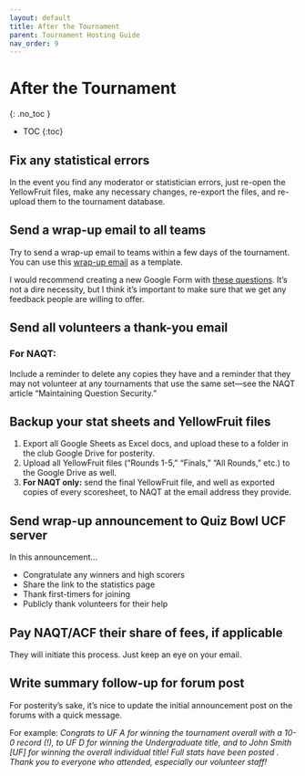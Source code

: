 ```yaml
---
layout: default
title: After the Tournament
parent: Tournament Hosting Guide
nav_order: 9
---
```


# After the Tournament 
{: .no_toc }

- TOC
{:toc}

## Fix any statistical errors
In the event you find any moderator or statistician errors, just re-open the YellowFruit files, make any necessary changes, re-export the files, and re-upload them to the tournament database. 


## Send a wrap-up email to all teams
Try to send a wrap-up email to teams within a few days of the tournament. You can use this [wrap-up email](https://docs.google.com/document/d/1LM6hIj5o-VfuNOtnVE1697lm9JBGwp3aqz4cMKNDqoE/edit?usp=sharing) as a template.

I would recommend creating a new Google Form with [these questions](https://docs.google.com/forms/d/e/1FAIpQLScsG9QooTc1TgVHuI40al4fz4zrkfL9cXxjOaP4_DpKRc7Y-g/viewform). It’s not a dire necessity, but I think it’s important to make sure that we get any feedback people are willing to offer.  

## Send all volunteers a thank-you email
### For NAQT:
Include a reminder to delete any copies they have and a reminder that they may not volunteer at any tournaments that use the same set—see the NAQT article “Maintaining Question Security.” 

## Backup your stat sheets and YellowFruit files
1. Export all Google Sheets as Excel docs, and upload these to a folder in the club Google Drive for posterity.
1. Upload all YellowFruit files (“Rounds 1-5,” “Finals,” “All Rounds,” etc.) to the Google Drive as well. 
1. **For NAQT only:** send the final YellowFruit file, and well as exported copies of every scoresheet, to NAQT at the email address they provide. 

## Send wrap-up announcement to Quiz Bowl UCF server
In this announcement...
* Congratulate any winners and high scorers
* Share the link to the statistics page
* Thank first-timers for joining 
* Publicly thank volunteers for their help 

## Pay NAQT/ACF their share of fees, if applicable 
They will initiate this process. Just keep an eye on your email. 

## Write summary follow-up for forum post
For posterity’s sake, it’s nice to update the initial announcement post on the forums with a quick message. 

For example: *Congrats to UF A for winning the tournament overall with a 10-0 record (!), to UF D for winning the Undergraduate title, and to John Smith [UF] for winning the overall individual title! Full stats have been posted <here>. Thank you to everyone who attended, especially our volunteer staff!*
